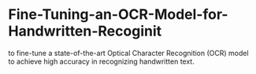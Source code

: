 # Fine-Tuning-an-OCR-Model-for-Handwritten-Recoginit
to fine-tune a state-of-the-art Optical Character Recognition (OCR) model to achieve high accuracy in recognizing handwritten text.
